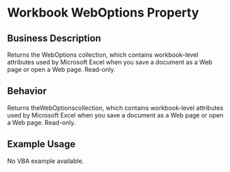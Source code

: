 # Workbook WebOptions Property

## Business Description
Returns the WebOptions collection, which contains workbook-level attributes used by Microsoft Excel when you save a document as a Web page or open a Web page. Read-only.

## Behavior
Returns theWebOptionscollection, which contains workbook-level attributes used by Microsoft Excel when you save a document as a Web page or open a Web page. Read-only.

## Example Usage
No VBA example available.